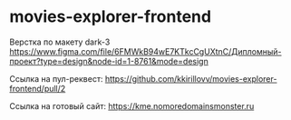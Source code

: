 # movies-explorer-frontend

Верстка по макету dark-3
https://www.figma.com/file/6FMWkB94wE7KTkcCgUXtnC/Дипломный-проект?type=design&node-id=1-8761&mode=design

Ссылка на пул-реквест:
https://github.com/kkirillovv/movies-explorer-frontend/pull/2

Ссылка на готовый сайт:
https://kme.nomoredomainsmonster.ru